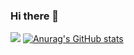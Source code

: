 ### Hi there 👋

<!--
**Peterhabit/Peterhabit** is a ✨ _special_ ✨ repository because its `README.md` (this file) appears on your GitHub profile.

Here are some ideas to get you started:

- 🔭 I’m currently working on ...
- 🌱 I’m currently learning ...
- 👯 I’m looking to collaborate on ...
- 🤔 I’m looking for help with ...
- 💬 Ask me about ...
- 📫 How to reach me: ...
- 😄 Pronouns: ...
- ⚡ Fun fact: ...
-->
<a href="https://opgc.me/#/users/Peterhabit" target="_blank"><img src="https://api.opgc.me/githubs/users/Peterhabit/tag/?theme=basic" /></a>
[![Anurag's GitHub stats](https://github-readme-stats.vercel.app/api?username=Perterhabit)](https://github.com/anuraghazra/github-readme-stats)
